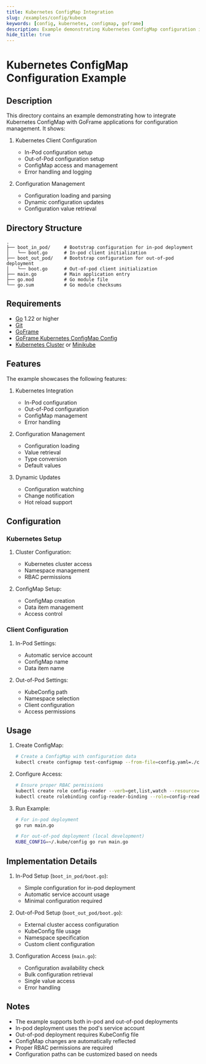 ```yaml
---
title: Kubernetes ConfigMap Integration
slug: /examples/config/kubecm
keywords: [config, kubernetes, configmap, goframe]
description: Example demonstrating Kubernetes ConfigMap configuration integration with GoFrame
hide_title: true
---
```


# Kubernetes ConfigMap Configuration Example

## Description

This directory contains an example demonstrating how to integrate Kubernetes ConfigMap with GoFrame applications for configuration management. It shows:

1. Kubernetes Client Configuration
   - In-Pod configuration setup
   - Out-of-Pod configuration setup
   - ConfigMap access and management
   - Error handling and logging

2. Configuration Management
   - Configuration loading and parsing
   - Dynamic configuration updates
   - Configuration value retrieval

## Directory Structure

```
.
├── boot_in_pod/     # Bootstrap configuration for in-pod deployment
│   └── boot.go      # In-pod client initialization
├── boot_out_pod/    # Bootstrap configuration for out-of-pod deployment
│   └── boot.go      # Out-of-pod client initialization
├── main.go          # Main application entry
├── go.mod           # Go module file
└── go.sum           # Go module checksums
```

## Requirements

- [Go](https://golang.org/dl/) 1.22 or higher
- [Git](https://git-scm.com/downloads)
- [GoFrame](https://goframe.org)
- [GoFrame Kubernetes ConfigMap Config](https://github.com/gogf/gf/tree/master/contrib/config/kubecm)
- [Kubernetes Cluster](https://kubernetes.io/) or [Minikube](https://minikube.sigs.k8s.io/)

## Features

The example showcases the following features:

1. Kubernetes Integration
   - In-Pod configuration
   - Out-of-Pod configuration
   - ConfigMap management
   - Error handling

2. Configuration Management
   - Configuration loading
   - Value retrieval
   - Type conversion
   - Default values

3. Dynamic Updates
   - Configuration watching
   - Change notification
   - Hot reload support

## Configuration

### Kubernetes Setup
1. Cluster Configuration:
   - Kubernetes cluster access
   - Namespace management
   - RBAC permissions

2. ConfigMap Setup:
   - ConfigMap creation
   - Data item management
   - Access control

### Client Configuration
1. In-Pod Settings:
   - Automatic service account
   - ConfigMap name
   - Data item name

2. Out-of-Pod Settings:
   - KubeConfig path
   - Namespace selection
   - Client configuration
   - Access permissions

## Usage

1. Create ConfigMap:
   ```bash
   # Create a ConfigMap with configuration data
   kubectl create configmap test-configmap --from-file=config.yaml=./config.yaml
   ```

2. Configure Access:
   ```bash
   # Ensure proper RBAC permissions
   kubectl create role config-reader --verb=get,list,watch --resource=configmaps
   kubectl create rolebinding config-reader-binding --role=config-reader --serviceaccount=default:default
   ```

3. Run Example:
   ```bash
   # For in-pod deployment
   go run main.go

   # For out-of-pod deployment (local development)
   KUBE_CONFIG=~/.kube/config go run main.go
   ```

## Implementation Details

1. In-Pod Setup (`boot_in_pod/boot.go`):
   - Simple configuration for in-pod deployment
   - Automatic service account usage
   - Minimal configuration required

2. Out-of-Pod Setup (`boot_out_pod/boot.go`):
   - External cluster access configuration
   - KubeConfig file usage
   - Namespace specification
   - Custom client configuration

3. Configuration Access (`main.go`):
   - Configuration availability check
   - Bulk configuration retrieval
   - Single value access
   - Error handling

## Notes

- The example supports both in-pod and out-of-pod deployments
- In-pod deployment uses the pod's service account
- Out-of-pod deployment requires KubeConfig file
- ConfigMap changes are automatically reflected
- Proper RBAC permissions are required
- Configuration paths can be customized based on needs

